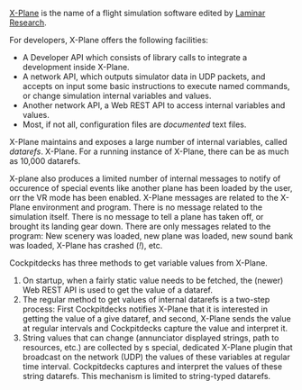 [X-Plane](https://en.wikipedia.org/wiki/X-Plane_(simulator)) is the name of a flight simulation software edited by [Laminar Research](https://www.x-plane.com).

For developers, X-Plane offers the following facilities:

- A Developer API which consists of library calls to integrate a development inside X-Plane.
- A network API, which outputs simulator data in UDP packets, and accepts on input some basic instructions to execute named commands, or change simulation internal variables and values.
- Another network API, a Web REST API to access internal variables and values.
- Most, if not all, configuration files are *documented* text files.

X-Plane maintains and exposes a large number of internal variables, called *datarefs*. X-Plane. For a running instance of X-Plane, there can be as much as 10,000 datarefs.

X-plane also produces a limited number of internal messages to notify of occurence of special events like another plane has been loaded by the user, orr the VR mode has been enabled. X-Plane messages are related to the X-Plane environment and program. There is no message related to the simulation itself. There is no message to tell a plane has taken off, or brought its landing gear down. There are only messages related to the program: New scenery was loaded, new plane was loaded, new sound bank was loaded, X-Plane has crashed (*!*), etc.

Cockpitdecks has three  methods to get variable values from X-Plane.

1. On startup, when a fairly static value needs to be fetched, the (newer) Web REST API is used to get the value of a dataref.
2. The regular method to get values of internal datarefs is a two-step process: First Cockpitdecks notifies X-Plane that it is interested in getting the value of a give dataref, and second, X-Plane sends the value at regular intervals and Cockpitdecks capture the value and interpret it.
3. String values that can change (annunciator displayed strings, path to resources, etc.) are collected by s special, dedicated X-Plane plugin that broadcast on the network (UDP) the values of these variables at regular time interval. Cockpitdecks captures and interpret the values of these string datarefs. This mechanism is limited to string-typed datarefs.
